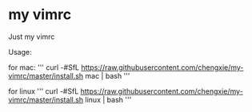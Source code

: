 # my vimrc
Just my vimrc

Usage:

for mac:
'''
curl -#SfL https://raw.githubusercontent.com/chengxie/my-vimrc/master/install.sh mac | bash
'''

for linux
'''
curl -#SfL https://raw.githubusercontent.com/chengxie/my-vimrc/master/install.sh linux | bash
'''
